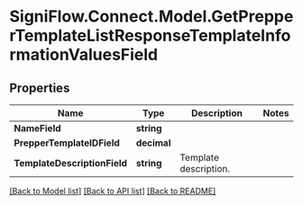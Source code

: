 # SigniFlow.Connect.Model.GetPrepperTemplateListResponseTemplateInformationValuesField

## Properties

Name | Type | Description | Notes
------------ | ------------- | ------------- | -------------
**NameField** | **string** |  | 
**PrepperTemplateIDField** | **decimal** |  | 
**TemplateDescriptionField** | **string** | Template description. | 

[[Back to Model list]](../README.md#documentation-for-models) [[Back to API list]](../README.md#documentation-for-api-endpoints) [[Back to README]](../README.md)

